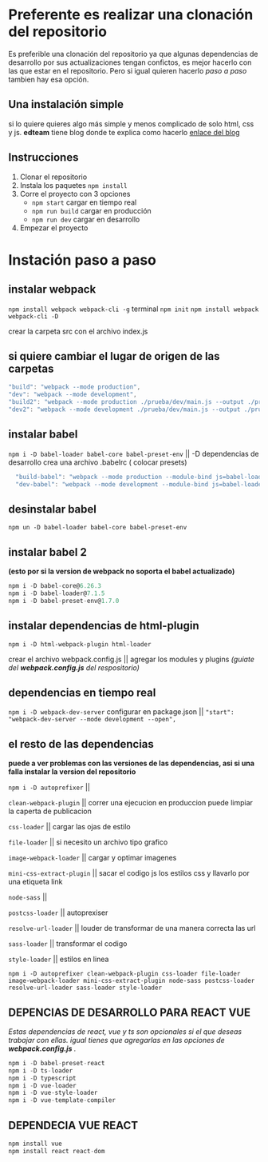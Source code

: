 # Preferente es realizar una clonación del repositorio
Es preferible una clonación del repositorio ya que algunas dependencias de desarrollo por sus actualizaciones tengan confictos, es mejor hacerlo con las que estar en el repositorio.
Pero si igual quieren hacerlo *paso a paso* tambien hay esa opción.

## Una instalación simple
si lo quiere quieres algo más simple y menos complicado de solo html, css y js.
**edteam** tiene blog donde te explica como hacerlo [enlace del blog](https://ed.team/blog/introduccion-webpack-4)

## Instrucciones
 1. Clonar el repositorio
 2. Instala los paquetes `npm install`
 3. Corre el proyecto con 3 opciones
    * `npm start` cargar en tiempo real
    * `npm run build` cargar en producción
    * `npm run dev` cargar en desarrollo
 4. Empezar el proyecto


# Instación paso a paso
## instalar webpack
  `npm install webpack webpack-cli -g`
  terminal
    `npm init`
  `npm install webpack webpack-cli -D`

 crear la carpeta src con el archivo index.js


## si quiere cambiar el lugar de origen de las carpetas

```javascript
"build": "webpack --mode production",
"dev": "webpack --mode development",
"build2": "webpack --mode production ./prueba/dev/main.js --output ./prueba/public/script.js",
"dev2": "webpack --mode development ./prueba/dev/main.js --output ./prueba/public/script.js"
```

## instalar babel
`npm i -D babel-loader babel-core babel-preset-env` || -D dependencias de desarrollo
crea una archivo .babelrc ( colocar presets)

```javascript
  "build-babel": "webpack --mode production --module-bind js=babel-loader",
  "dev-babel": "webpack --mode development --module-bind js=babel-loader"
```

## desinstalar babel
`npm un -D babel-loader babel-core babel-preset-env`

## instalar babel 2
**(esto por si la version de webpack no soporta el babel actualizado)**

```javascript
npm i -D babel-core@6.26.3
npm i -D babel-loader@7.1.5
npm i -D babel-preset-env@1.7.0
```

## instalar dependencias de html-plugin
`npm i -D html-webpack-plugin html-loader`

crear el archivo webpack.config.js || agregar los modules y plugins
*(guiate del **webpack.config.js** del respositorio)*

## dependencias en tiempo real
`npm i -D webpack-dev-server`
configurar en package.json || `"start": "webpack-dev-server --mode development --open",`

## el resto de las dependencias
**puede a ver problemas con las versiones de las dependencias, asi si una falla instalar la version del repositorio**

`npm i -D autoprefixer` ||

`clean-webpack-plugin` || correr una ejecucion en produccion puede limpiar la caperta de publicacion

`css-loader` || cargar las ojas de estilo

`file-loader` || si necesito un archivo tipo grafico

`image-webpack-loader` || cargar y optimar imagenes

`mini-css-extract-plugin` || sacar el codigo js los estilos css y llavarlo por una etiqueta link

`node-sass` ||

`postcss-loader` || autoprexiser

`resolve-url-loader` || louder de transformar de una manera correcta las url

`sass-loader` || transformar el codigo

`style-loader` || estilos en linea


`npm i -D autoprefixer clean-webpack-plugin css-loader file-loader image-webpack-loader mini-css-extract-plugin node-sass postcss-loader resolve-url-loader sass-loader style-loader`


## DEPENCIAS DE DESARROLLO PARA REACT VUE

*Estas dependencias de react, vue y ts son opcionales si el que deseas trabajar con ellas. igual tienes que agregarlas en las opciones de **webpack.config.js** .*

```javascript
npm i -D babel-preset-react
npm i -D ts-loader
npm i -D typescript
npm i -D vue-loader
npm i -D vue-style-loader
npm i -D vue-template-compiler
```

## DEPENDECIA VUE REACT

```javascript
npm install vue
npm install react react-dom
```
